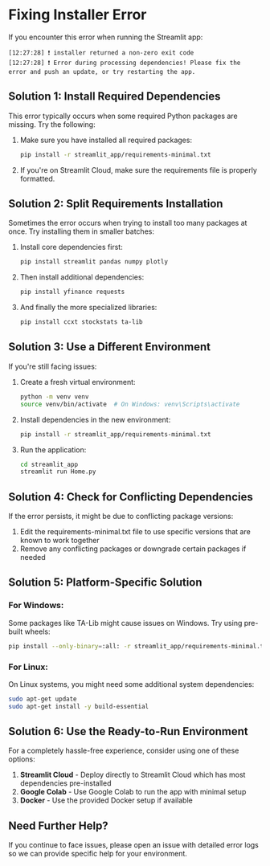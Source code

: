 # Fixing Installer Error

If you encounter this error when running the Streamlit app:
```
[12:27:28] ❗️ installer returned a non-zero exit code
[12:27:28] ❗️ Error during processing dependencies! Please fix the error and push an update, or try restarting the app.
```

## Solution 1: Install Required Dependencies

This error typically occurs when some required Python packages are missing. Try the following:

1. Make sure you have installed all required packages:
   ```bash
   pip install -r streamlit_app/requirements-minimal.txt
   ```

2. If you're on Streamlit Cloud, make sure the requirements file is properly formatted.

## Solution 2: Split Requirements Installation

Sometimes the error occurs when trying to install too many packages at once. Try installing them in smaller batches:

1. Install core dependencies first:
   ```bash
   pip install streamlit pandas numpy plotly
   ```

2. Then install additional dependencies:
   ```bash
   pip install yfinance requests
   ```

3. And finally the more specialized libraries:
   ```bash
   pip install ccxt stockstats ta-lib
   ```

## Solution 3: Use a Different Environment

If you're still facing issues:

1. Create a fresh virtual environment:
   ```bash
   python -m venv venv
   source venv/bin/activate  # On Windows: venv\Scripts\activate
   ```

2. Install dependencies in the new environment:
   ```bash
   pip install -r streamlit_app/requirements-minimal.txt
   ```

3. Run the application:
   ```bash
   cd streamlit_app
   streamlit run Home.py
   ```

## Solution 4: Check for Conflicting Dependencies

If the error persists, it might be due to conflicting package versions:

1. Edit the requirements-minimal.txt file to use specific versions that are known to work together
2. Remove any conflicting packages or downgrade certain packages if needed

## Solution 5: Platform-Specific Solution

### For Windows:
Some packages like TA-Lib might cause issues on Windows. Try using pre-built wheels:
```bash
pip install --only-binary=:all: -r streamlit_app/requirements-minimal.txt
```

### For Linux:
On Linux systems, you might need some additional system dependencies:
```bash
sudo apt-get update
sudo apt-get install -y build-essential
```

## Solution 6: Use the Ready-to-Run Environment

For a completely hassle-free experience, consider using one of these options:

1. **Streamlit Cloud** - Deploy directly to Streamlit Cloud which has most dependencies pre-installed
2. **Google Colab** - Use Google Colab to run the app with minimal setup
3. **Docker** - Use the provided Docker setup if available

## Need Further Help?

If you continue to face issues, please open an issue with detailed error logs so we can provide specific help for your environment.